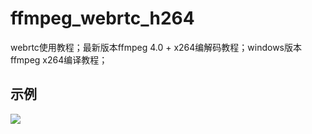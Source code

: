 # ffmpeg_webrtc_h264
webrtc使用教程；最新版本ffmpeg 4.0 + x264编解码教程；windows版本ffmpeg x264编译教程； 

## 示例
![](https://gitee.com/zoeconor/ffmpeg_webrtc_h264/raw/main/images/demo.png)